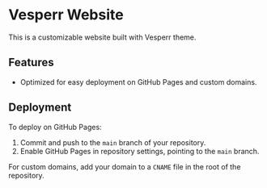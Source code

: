 
# Vesperr Website

This is a customizable website built with Vesperr theme.

## Features
- Optimized for easy deployment on GitHub Pages and custom domains.

## Deployment
To deploy on GitHub Pages:
1. Commit and push to the `main` branch of your repository.
2. Enable GitHub Pages in repository settings, pointing to the `main` branch.

For custom domains, add your domain to a `CNAME` file in the root of the repository.
    